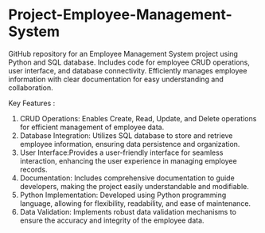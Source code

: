 # Project-Employee-Management-System
GitHub repository for an Employee Management System project using Python and SQL database. Includes code for employee CRUD operations, user interface, and database connectivity. Efficiently manages employee information with clear documentation for easy understanding and collaboration.

Key Features :
1. CRUD Operations: Enables Create, Read, Update, and Delete operations for efficient management of employee data.
2. Database Integration: Utilizes SQL database to store and retrieve employee information, ensuring data persistence and organization.
3. User Interface:Provides a user-friendly interface for seamless interaction, enhancing the user experience in managing employee records.
4. Documentation: Includes comprehensive documentation to guide developers, making the project easily understandable and modifiable.
5. Python Implementation: Developed using Python programming language, allowing for flexibility, readability, and ease of maintenance.
6. Data Validation: Implements robust data validation mechanisms to ensure the accuracy and integrity of the employee data.
